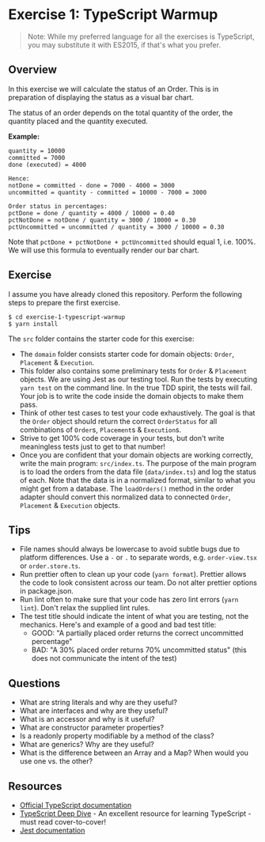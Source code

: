 Exercise 1: TypeScript Warmup
=============================
> Note: While my preferred language for all the exercises is TypeScript, you may substitute it with ES2015, if that's what you prefer.

Overview
--------
In this exercise we will calculate the status of an Order. This is in preparation of displaying the status as a visual bar chart.

The status of an order depends on the total quantity of the order, the quantity placed and the quantity executed.

**Example:**

```
quantity = 10000
committed = 7000
done (executed) = 4000

Hence:
notDone = committed - done = 7000 - 4000 = 3000
uncommitted = quantity - committed = 10000 - 7000 = 3000

Order status in percentages:
pctDone = done / quantity = 4000 / 10000 = 0.40
pctNotDone = notDone / quantity = 3000 / 10000 = 0.30
pctUncommitted = uncommitted / quantity = 3000 / 10000 = 0.30
```

Note that `pctDone + pctNotDone + pctUncommitted` should equal 1, i.e. 100%. We will use this formula to eventually render our bar chart.

Exercise
--------
I assume you have already cloned this repository. Perform the following steps to prepare the first exercise.

```
$ cd exercise-1-typescript-warmup
$ yarn install
```

The `src` folder contains the starter code for this exercise:

- The `domain` folder consists starter code for domain objects: `Order`, `Placement` & `Execution`. 
- This folder also contains some preliminary tests for `Order` & `Placement` objects. We are using Jest as our testing tool. Run the tests by executing `yarn test` on the command line. In the true TDD spirit, the tests will fail. Your job is to write the code inside the domain objects to make them pass.
- Think of other test cases to test your code exhaustively. The goal is that the `Order` object should return the correct `OrderStatus` for all combinations of `Order`s, `Placement`s & `Execution`s.
- Strive to get 100% code coverage in your tests, but don't write meaningless tests just to get to that number!
- Once you are confident that your domain objects are working correctly, write the main program: `src/index.ts`. The purpose of the main program is to load the orders from the data file (`data/index.ts`) and log the status of each. Note that the data is in a normalized format, similar to what you might get from a database. The `loadOrders()` method in the order adapter should convert this normalized data to connected `Order`, `Placement` & `Execution` objects.

Tips
----
- File names should always be lowercase to avoid subtle bugs due to platform differences. Use a `-` or `.` to separate words, e.g. `order-view.tsx` or `order.store.ts`.
- Run prettier often to clean up your code (`yarn format`). Prettier allows the code to look consistent across our team. Do not alter prettier options in package.json.
- Run lint often to make sure that your code has zero lint errors (`yarn lint`). Don't relax the supplied lint rules.
- The test title should indicate the intent of what you are testing, not the mechanics. Here's and example of a good and bad test title:
  - GOOD: "A partially placed order returns the correct uncommitted percentage"
  - BAD: "A 30% placed order returns 70% uncommitted status" (this does not communicate the intent of the test)

Questions
---------
- What are string literals and why are they useful?
- What are interfaces and why are they useful?
- What is an accessor and why is it useful?
- What are constructor parameter properties?
- Is a readonly property modifiable by a method of the class?
- What are generics? Why are they useful?
- What is the difference between an Array and a Map? When would you use one vs. the other?

Resources
---------
- [Official TypeScript documentation](https://www.typescriptlang.org/docs)
- [TypeScript Deep Dive](https://basarat.gitbooks.io/typescript/) - An excellent resource for learning TypeScript - must read cover-to-cover!
- [Jest documentation](https://facebook.github.io/jest/)

